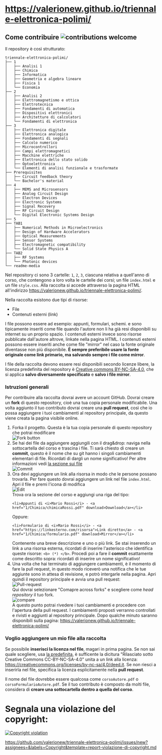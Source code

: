 # https://valerionew.github.io/triennale-elettronica-polimi/

## Come contribuire ![contributions welcome](https://img.shields.io/badge/contributions-welcome-brightgreen.svg?style=flat)

Il repository è così strutturato:

```tree -d -L 2 .
triennale-elettronica-polimi/
├── 1
│   ├── Analisi 1
│   ├── Chimica
│   ├── Informatica
│   ├── Geometria e algebra lineare
│   ├── Fisica 1
│   └── Economia
├── 2
│   ├── Analisi 2
│   ├── Elettromagnetismo e ottica
│   ├── Elettrotecnica
│   ├── Fondamenti di automatica
│   ├── Dispositivi elettronici
│   ├── Architetture di calcolatori
│   └── Fondamenti di elettronica
├── 3
│   ├── Elettronica digitale
│   ├── Elettronica analogica
│   ├── Fondamenti di segnali
│   ├── Calcolo numerico
│   ├── Microcontrollori
│   ├── Campi elettromagnetici
│   ├── Macchine elettriche
│   ├── Elettronica dello stato solido
│   ├── Optoelettronica
│   └── Elementi di analisi funzionale e trasformate
├── Prerequisites
│   ├── Circuit feedback theory
│   └── Bachelor's material
├── 4
│   ├── MEMS and Microsensors
│   ├── Analog Circuit Design
│   ├── Electron Devices
│   ├── Electronic Systems
│   ├── Signal Recovery 
│   ├── RF Circuit Design
│   └── Digital Electronic Systems Design
├── 5
├── TAB1
│   ├── Numerical Methods in Microelectronics
│   ├── Design of Hardware Accelerators
│   ├── Optical Measurements
│   ├── Sensor Systems
│   ├── Electromagnetic compatibility 
│   └── Solid State Physics A
├── TAB2
│   ├── RF Systems
│   └── Photonic devices
└── readme-media
```

Nel repository ci sono 3 cartelle: `1`, `2`, `3`, ciascuna relativa a quell'anno di corso, che contengono a loro volta le cartelle dei corsi; un file `index.html` e un file `style.css`. Alla raccolta si accede attraverso la pagina HTML all'indirizzo https://valerionew.github.io/triennale-elettronica-polimi/.

Nella raccolta esistono due tipi di risorse:

- File
- Contenuti esterni (link)

I file possono essere ad esempio: appunti, formulari, schemi. e sono tipicamente inseriti come file quando l'autore non li ha già resi disponibili su internet su un proprio spazio. I contenuti esterni invece sono risorse pubblicate dall'autore altrove, linkate nella pagina HTML. I contenuti esterni possono essere inseriti anche come file "mirror" nel caso la fonte originale diventasse non più disponibile. **È sempre preferibile usare la fonte originale come link primario, ma salvando sempre i file come mirror**.

I file della raccolta devono essere resi disponibili secondo licenze libere, la licenza predefinita del repository è [Creative commons BY-NC-SA-4.0](https://creativecommons.org/licenses/by-nc-sa/4.0/deed.it), che si applica **salvo diversamente specificato** e **salvo i file mirror**.

### Istruzioni generali

Per contribuire alla raccolta dovrai avere un account GitHub. Dovrai creare un **fork** di questo repository, cioè una tua copia personale modificabile. Una volta aggiunto il tuo contributo dovrai creare una **pull request**, così che io possa aggiungere i tuoi cambiamenti al repository principale, da questo viene creata la pagina visibile online.

1. Forka il progetto. Questa è la tua copia personale di questo repository che potrai modificare  
   ![Fork button](/readme-media/fork.jpg)
1. Se hai dei file da aggiungere aggiungili con il drag&drop: naviga nella sottocartella del corso e trascina i file. Ti sarà chiesto di creare un **commit**, questo è il nome che su git hanno i singoli cambiamenti elementari di file. Ricordati di dargli un nome significativo! Per altre informazioni vedi [la sezione sui file](##voglio-aggiungere-un-mio-file-alla-raccolta)  
   ![Commit](/readme-media/upload-commit.jpg)
1. Ora devi aggiungere un link alla risorsa in modo che le persone possano trovarla. Per fare questo dovrai aggiungere un link nel file `index.html`. Apri il file e premi l'icona di modifica  
   ![Edit](/readme-media/file-edit.jpg)  
   Trova ora la sezione del corso e aggiungi una riga del tipo:
   ```
   <li>Appunti di <i>Mario Rossi</i> - <a href="1/Chimica/chimicaRossi.pdf" download>Download</a></li>
   ```
   Oppure:
   ```
   <li>Formulario di <i>Mario Rossi</i> - <a href="https://linkesterno.com/risorsa">Link diretto</a> - <a href="1/Chimica/formulario.pdf" download>Mirror</a></li>
   ```
   Contenente una breve descrizione e uno o più link. Se stai inserendo un link a una risorsa esterna, ricordati di inserire l'asterisco che identifica queste risorse: `<b> (*) </b>`.
   Procedi poi a fare il **commit** esattamente come descritto sopra: ricordati di inserire un nome significativo!
1. Una volta che hai terminato di aggiungere cambiamenti, è il momento di fare la pull request, in questo modo riceverò una notifica che le tue aggiunte sono in attesa di revisione, e potrò intergarle nella pagina. Apri quindi il repository principale e avvia una pull request:  
   ![Pull-request](/readme-media/pull-request.jpg)  
   Qui dovrai selezionare "Comapre across forks" e scegliere come _head repository_ il tuo fork.  
   ![compare](/readme-media/compare.jpg)  
   A questo punto potrai rivedere i tuoi cambiamenti e procedere con l'apertura della pull request. I cambiamenti proposti verranno controllati e rivisti e aggiunti al repository principale. Dopo qualche minuto saranno disponibili sulla pagina: https://valerionew.github.io/triennale-elettronica-polimi/

### Voglio aggiungere un mio file alla raccolta

Se possibile **inserisci la licenza nel file**, magari in prima pagina. Se non sai quale scegliere, usa [la predefinita](https://creativecommons.org/licenses/by-nc-sa/4.0/deed.it), è sufficente la dicitura "Rilasciato sotto Creative Commons CC-BY-NC-SA-4.0" unita a un link alla licenza: https://creativecommons.org/licenses/by-nc-sa/4.0/deed.it. Se non riesci a inserirla nel file, specifica la licenza esplicitamente nella **pull request**.

Il nome del file dovrebbe essere qualcosa come `corsoAutore.pdf` o `corsoFormularioAutore.pdf`. Se il tuo contributo è composto da molti file, considera di **creare una sottocartella dentro a quella del corso**.

# Segnala una violazione del copyright:

[![Copyright violation](https://img.shields.io/badge/copyright-violation-red?style=flat)](https://github.com/valerionew/triennale-elettronica-polimi/issues/new?assignees=&labels=Copyright&template=report-violazione-di-copyright.md)

https://github.com/valerionew/triennale-elettronica-polimi/issues/new?assignees=&labels=Copyright&template=report-violazione-di-copyright.md
